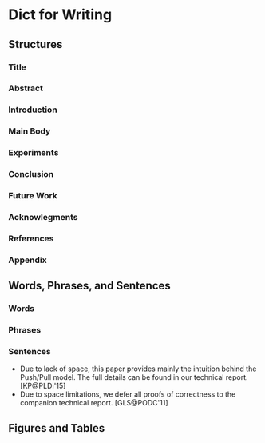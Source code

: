 # Dict for Writing

## Structures

### Title

### Abstract

### Introduction

### Main Body

### Experiments

### Conclusion

### Future Work

### Acknowlegments

### References

### Appendix

## Words, Phrases, and Sentences

### Words

### Phrases

### Sentences

- Due to lack of space, this paper provides mainly the intuition behind the Push/Pull model. 
  The full details can be found in our technical report. [KP@PLDI'15]
- Due to space limitations, we defer all proofs of correctness to the companion technical report. [GLS@PODC'11]

## Figures and Tables

